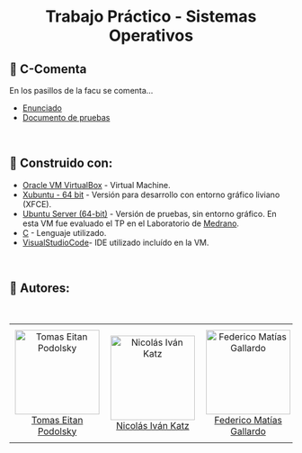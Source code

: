 <h1 align="center"><strong>Trabajo Práctico - Sistemas Operativos</strong></h1>

## **📄 C-Comenta**
En los pasillos de la facu se comenta…
- [Enunciado](https://docs.google.com/document/d/1-AqFTroovEMcA1BfC2rriB5jsLE6SUa4mbcAox1rPec/edit)
- [Documento de pruebas](https://docs.google.com/document/d/1XsBsJynoN5A9PTsTEaZsj0q3zsEtcnLgdAHOQ4f_4-g/edit)
<br>

## **🚧 Construido con:**
- [Oracle VM VirtualBox](https://www.virtualbox.org/wiki/Downloads) - Virtual Machine.
- [Xubuntu - 64 bit](https://drive.google.com/drive/folders/1ASZjI4HsAKDZNgNJ-owhZA2GAJ8Rsqjr) - Versión para desarrollo con entorno gráfico liviano (XFCE).
- [Ubuntu Server (64-bit)](https://drive.google.com/drive/folders/1Pn1SveTGkEVfcc7dYAr1Wc10ftEe8E0J) - Versión de pruebas, sin entorno gráfico. En esta VM fue evaluado el TP en el Laboratorio de [Medrano](https://maps.app.goo.gl/jkNSSShE9uqb4ccM8).
- [C]() - Lenguaje utilizado.
- [VisualStudioCode](https://code.visualstudio.com/download)- IDE utilizado incluído en la VM.
<br>

## **📝 Autores:**

<table>
  <tr>
    <td align="center" style="padding: 10px;">
      <a href="https://github.com/tomipodo">
        <img src="https://github.com/tomipodo.png" width="150px;" alt="Tomas Eitan Podolsky"/><br />
        Tomas Eitan Podolsky
      </a>
    </td>
    <td align="center" style="padding: 10px;">
      <a href="https://github.com/oxnico">
        <img src="https://github.com/oxnico.png" width="150px;" alt="Nicolás Iván Katz"/><br />
        Nicolás Iván Katz
      </a>
    </td>
    <td align="center" style="padding: 10px;">
      <a href="https://github.com/fedeg04">
        <img src="https://github.com/fedeg04.png" width="150px;" alt="Federico Matías Gallardo"/><br />
        Federico Matías Gallardo
      </a>
    </td>
    <td align="center" style="padding: 10px;">
      <a href="https://github.com/fedenimi">
        <img src="https://github.com/fedenimi.png" width="150px;" alt="Federico Nimiczynicer"/><br />
        Federico Nimiczynicer
      </a>
    </td>
    <td align="center" style="padding: 10px;">
      <a href="https://github.com/santipetro">
        <img src="https://github.com/santipetro.png" width="150px;" alt="Santiago Corrales Petrocelli"/><br />
        Santiago Corrales Petrocelli
      </a>
    </td>
  </tr>
</table>
